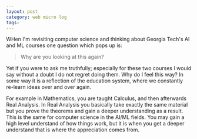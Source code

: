 ```yaml
---
layout: post
category: web micro log
tags:
---
```


WHen I'm revisiting computer science and thinking about Georgia Tech's AI and ML courses one question which pops up is:

> Why are you looking at this again?

Yet if you were to ask me truthfully; especially for these two courses I would say without a doubt I do not regret doing them. Why do I feel this way? In some way it is a reflection of the education system, where we constantly re-learn ideas over and over again.

For example in Mathematics, you are taught Calculus, and then afterwards Real Analysis. In Real Analysis you basically take exactly the same material but you prove the theorems and gain a deeper understanding as a result. This is the same for computer science in the AI/ML fields. You may gain a high level understand of how things work, but it is when you get a deeper understand that is where the appreciation comes from.
